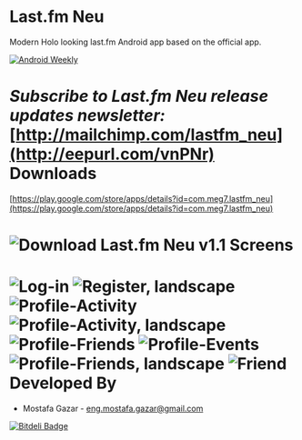 Last.fm Neu
============
Modern Holo looking last.fm Android app based on the official app.

[![Android Weekly](http://img.shields.io/badge/AndroidDev%20Weekly-%2346-2CB3E5.svg?style=flat)](http://androiddevweekly.com/2013/02/18/Issue-46.html)

_Subscribe to Last.fm Neu release updates newsletter:_ [http://mailchimp.com/lastfm_neu](http://eepurl.com/vnPNr)
Downloads
============
[https://play.google.com/store/apps/details?id=com.meg7.lastfm_neu](https://play.google.com/store/apps/details?id=com.meg7.lastfm_neu)

![Download Last.fm Neu v1.1](https://raw.github.com/MostafaGazar/lastfm-android/master/market_qrcode.png)
Screens
============
![Log-in](https://raw.github.com/MostafaGazar/lastfm-android/master/screens/1_login.png)
![Register, landscape](https://raw.github.com/MostafaGazar/lastfm-android/master/screens/1_register_land.png)
![Profile-Activity](https://raw.github.com/MostafaGazar/lastfm-android/master/screens/2_my_profile_activity.png)
![Profile-Activity, landscape](https://raw.github.com/MostafaGazar/lastfm-android/master/screens/2_my_profile_activity_land.png)
![Profile-Friends](https://raw.github.com/MostafaGazar/lastfm-android/master/screens/2_my_profile_friends.png)
![Profile-Events](https://raw.github.com/MostafaGazar/lastfm-android/master/screens/2_my_profile_events.png)
![Profile-Friends, landscape](https://raw.github.com/MostafaGazar/lastfm-android/master/screens/2_my_profile_friends_land.png)
![Friend](https://raw.github.com/MostafaGazar/lastfm-android/master/screens/3_friend_profile.png)
Developed By
============
* Mostafa Gazar - <eng.mostafa.gazar@gmail.com>


[![Bitdeli Badge](https://d2weczhvl823v0.cloudfront.net/MostafaGazar/lastfm-android/trend.png)](https://bitdeli.com/free "Bitdeli Badge")

